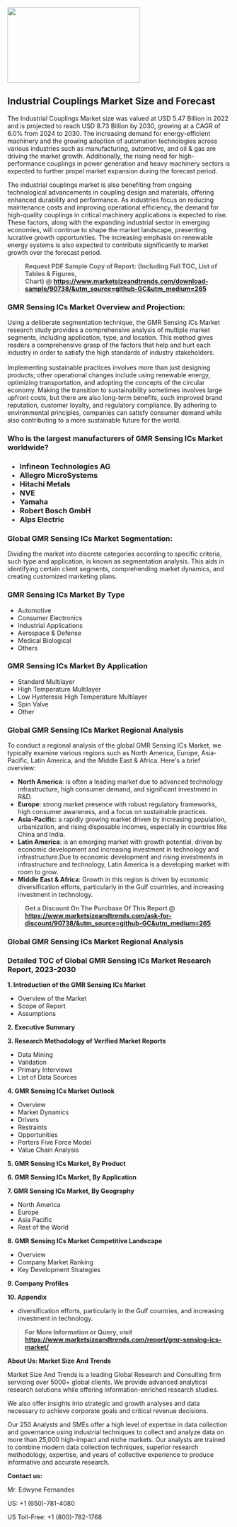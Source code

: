 <p><img class="alignnone size-medium wp-image-20088" src="https://ffe5etoiles.com/wp-content/uploads/2024/12/MST1-300x171.png" alt="" width="300" height="171" /></p><h2>Industrial Couplings Market Size and Forecast</h2><p>The Industrial Couplings Market size was valued at USD 5.47 Billion in 2022 and is projected to reach USD 8.73 Billion by 2030, growing at a CAGR of 6.0% from 2024 to 2030. The increasing demand for energy-efficient machinery and the growing adoption of automation technologies across various industries such as manufacturing, automotive, and oil & gas are driving the market growth. Additionally, the rising need for high-performance couplings in power generation and heavy machinery sectors is expected to further propel market expansion during the forecast period.</p><p>The industrial couplings market is also benefiting from ongoing technological advancements in coupling design and materials, offering enhanced durability and performance. As industries focus on reducing maintenance costs and improving operational efficiency, the demand for high-quality couplings in critical machinery applications is expected to rise. These factors, along with the expanding industrial sector in emerging economies, will continue to shape the market landscape, presenting lucrative growth opportunities. The increasing emphasis on renewable energy systems is also expected to contribute significantly to market growth over the forecast period.</p></p><blockquote id="" class=""><strong>Request PDF Sample Copy of Report: (Including Full TOC, List of Tables &amp; Figures, Chart)&nbsp;@&nbsp;<strong><a href="https://www.marketsizeandtrends.com/download-sample/90738/&utm_source=github-GC&utm_medium=265" target="_blank">https://www.marketsizeandtrends.com/download-sample/90738/&utm_source=github-GC&utm_medium=265</a></strong></strong></blockquote><h3 id="" class="">GMR Sensing ICs Market&nbsp;Overview and Projection:</h3><p id="" class="">Using a deliberate segmentation technique, the GMR Sensing ICs Market research study provides a comprehensive analysis of multiple market segments, including application, type, and location. This method gives readers a comprehensive grasp of the factors that help and hurt each industry in order to satisfy the high standards of industry stakeholders. <br /> <br />Implementing sustainable practices involves more than just designing products; other operational changes include using renewable energy, optimizing transportation, and adopting the concepts of the circular economy. Making the transition to sustainability sometimes involves large upfront costs, but there are also long-term benefits, such improved brand reputation, customer loyalty, and regulatory compliance. By adhering to environmental principles, companies can satisfy consumer demand while also contributing to a more sustainable future for the world.</p><h3 id="" class="">Who is the largest manufacturers of&nbsp;GMR Sensing ICs Market worldwide?</h3><h3 class=""><p><ul><li>Infineon Technologies AG </li><li> Allegro MicroSystems </li><li> Hitachi Metals </li><li> NVE </li><li> Yamaha </li><li> Robert Bosch GmbH </li><li> Alps Electric</li></ul></p></h3><h3 id="" class="">Global&nbsp;GMR Sensing ICs Market Segmentation:</h3><p id="" class="">Dividing the market into discrete categories according to specific criteria, such type and application, is known as segmentation analysis. This aids in identifying certain client segments, comprehending market dynamics, and creating customized marketing plans.</p><h3 id="" class="">GMR Sensing ICs Market&nbsp;By Type</h3><p><p><ul><li>Automotive</li><li> Consumer Electronics</li><li> Industrial Applications</li><li> Aerospace & Defense</li><li> Medical Biological</li><li> Others</p></li></ul></p></p><h3 id="" class="">GMR Sensing ICs Market&nbsp;By Application</h3><p class=""><p><ul><li>Standard Multilayer</li><li> High Temperature Multilayer</li><li> Low Hysteresis High Temperature Multilayer</li><li> Spin Valve</li><li> Other</li></ul></p></p><h3 id="" class="">Global GMR Sensing ICs Market Regional Analysis</h3><p id="" class="">To conduct a regional analysis of the global GMR Sensing ICs Market, we typically examine various regions such as North America, Europe, Asia-Pacific, Latin America, and the Middle East &amp; Africa. Here's a brief overview:</p><ul><li><strong>North America</strong>: is often a leading market due to advanced technology infrastructure, high consumer demand, and significant investment in R&amp;D.</li><li><strong>Europe</strong>: strong market presence with robust regulatory frameworks, high consumer awareness, and a focus on sustainable practices.</li><li><strong>Asia-Pacific</strong>: a rapidly growing market driven by increasing population, urbanization, and rising disposable incomes, especially in countries like China and India.</li><li><strong>Latin America</strong>: is an emerging market with growth potential, driven by economic development and increasing investment in technology and infrastructure.Due to economic development and rising investments in infrastructure and technology, Latin America is a developing market with room to grow.</li><li><strong>Middle East &amp; Africa</strong>: Growth in this region is driven by economic diversification efforts, particularly in the Gulf countries, and increasing investment in technology.</li></ul><blockquote id="" class=""><strong>Get a Discount On The Purchase Of This Report @ <strong><a href="https://www.marketsizeandtrends.com/ask-for-discount/90738/&utm_source=github-GC&utm_medium=265" target="_blank">https://www.marketsizeandtrends.com/ask-for-discount/90738/&utm_source=github-GC&utm_medium=265</a></strong></strong></blockquote><h3 id="" class="">Global GMR Sensing ICs Market Regional Analysis</h3><h3 id="" class="">Detailed TOC of Global GMR Sensing ICs Market Research Report, 2023-2030</h3><p id="" class=""><strong>1. Introduction of the GMR Sensing ICs Market</strong></p><ul><li>Overview of the Market</li><li>Scope of Report</li><li>Assumptions</li></ul><p id="" class=""><strong>2. Executive Summary</strong></p><p id="" class=""><strong>3. Research Methodology of Verified Market Reports</strong></p><ul><li>Data Mining</li><li>Validation</li><li>Primary Interviews</li><li>List of Data Sources</li></ul><p id="" class=""><strong>4. GMR Sensing ICs Market Outlook</strong></p><ul><li>Overview</li><li>Market Dynamics</li><li>Drivers</li><li>Restraints</li><li>Opportunities</li><li>Porters Five Force Model</li><li>Value Chain Analysis</li></ul><p id="" class=""><strong>5. GMR Sensing ICs Market, By Product</strong></p><p id="" class=""><strong>6. GMR Sensing ICs Market, By Application</strong></p><p id="" class=""><strong>7. GMR Sensing ICs Market, By Geography</strong></p><ul><li>North America</li><li>Europe</li><li>Asia Pacific</li><li>Rest of the World</li></ul><p id="" class=""><strong>8. GMR Sensing ICs Market Competitive Landscape</strong></p><ul><li>Overview</li><li>Company Market Ranking</li><li>Key Development Strategies</li></ul><p id="" class=""><strong>9. Company Profiles</strong></p><p id="" class=""><strong>10. Appendix</strong></p><ul><li>diversification efforts, particularly in the Gulf countries, and increasing investment in technology.</li></ul><blockquote id="" class=""><strong>For More Information or Query, visit <strong><strong><a href="https://www.marketsizeandtrends.com/report/gmr-sensing-ics-market/" target="_blank">https://www.marketsizeandtrends.com/report/gmr-sensing-ics-market/</a></strong></strong></strong></blockquote><p id="" class=""><strong>About Us: Market Size And Trends</strong></p><p id="" class="">Market Size And Trends is a leading Global Research and Consulting firm servicing over 5000+ global clients. We provide advanced analytical research solutions while offering information-enriched research studies.</p><p id="" class="">We also offer insights into strategic and growth analyses and data necessary to achieve corporate goals and critical revenue decisions.</p><p id="" class="">Our 250 Analysts and SMEs offer a high level of expertise in data collection and governance using industrial techniques to collect and analyze data on more than 25,000 high-impact and niche markets. Our analysts are trained to combine modern data collection techniques, superior research methodology, expertise, and years of collective experience to produce informative and accurate research.</p><p id="" class=""><strong>Contact us:</strong></p><p id="" class="">Mr. Edwyne Fernandes</p><p id="" class="">US: +1 (650)-781-4080</p><p id="" class="">US Toll-Free: +1 (800)-782-1768</p>
